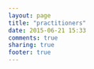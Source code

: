 ```yaml
---
layout: page
title: "practitioners"
date: 2015-06-21 15:33
comments: true
sharing: true
footer: true
---
```

